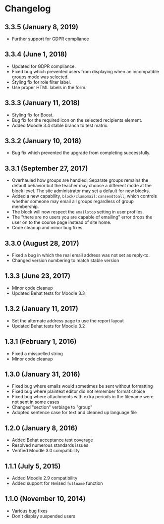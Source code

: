 # Changelog

## 3.3.5 (January 8, 2019)

- Further support for GDPR compliance

## 3.3.4 (June 1, 2018)

- Updated for GDPR compliance.
- Fixed bug which prevented users from displaying when an incompatible groups mode was selected.
- Styling fix for role filter label.
- Use proper HTML labels in the form.

## 3.3.3 (January 11, 2018)

- Styling fix for Boost.
- Bug fix for the required icon on the selected recipients element.
- Added Moodle 3.4 stable branch to test matrix.

## 3.3.2 (January 10, 2018)

- Bug fix which prevented the upgrade from completing successfully.

## 3.3.1 (September 27, 2017)

- Overhauled how groups are handled; Separate groups remains the default behavior but the teacher may choose a different mode at the block level. The site administrator may set a default for new blocks.
- Added a new capability, `block/clampmail:cansendtoall`, which controls whether someone may email all groups regardless of group membership.
- The block will now respect the `emailstop` setting in user profiles.
- The "there are no users you are capable of emailing" error drops the user on to the course page instead of site home.
- Code cleanup and minor bug fixes.

## 3.3.0 (August 28, 2017)

- Fixed a bug in which the real email address was not set as reply-to.
- Changed version numbering to match stable version

## 1.3.3 (June 23, 2017)

- Minor code cleanup
- Updated Behat tests for Moodle 3.3

## 1.3.2 (January 11, 2017)

- Set the alternate address page to use the report layout
- Updated Behat tests for Moodle 3.2

## 1.3.1 (February 1, 2016)

- Fixed a misspelled string
- Minor code cleanup

## 1.3.0 (January 31, 2016)

- Fixed bug where emails would sometimes be sent without formatting
- Fixed bug where plaintext editor did not remember format choice
- Fixed bug where attachments with extra periods in the filename were not sent in some cases
- Changed "section" verbiage to "group"
- Adopted sentence case for text and cleaned up language file

## 1.2.0 (January 8, 2016)

- Added Behat acceptance test coverage
- Resolved numerous standards issues
- Verified Moodle 3.0 compatibility

## 1.1.1 (July 5, 2015)

- Added Moodle 2.9 compatibility
- Added support for revised `fullname` function

## 1.1.0 (November 10, 2014)

- Various bug fixes
- Don't display suspended users
